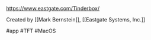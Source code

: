 https://www.eastgate.com/Tinderbox/

Created by [[Mark Bernstein]], [[Eastgate Systems, Inc.]]

#app #TFT #MacOS 